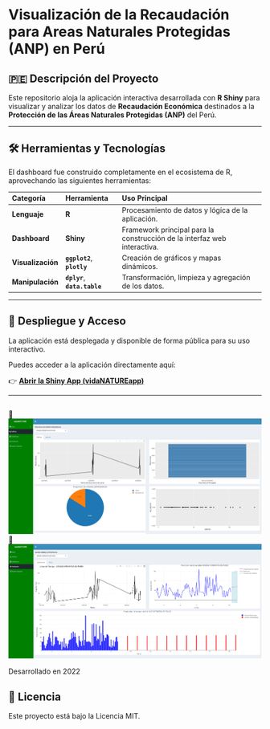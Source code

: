 # Visualización de la Recaudación para Areas Naturales Protegidas (ANP) en Perú

## 🇵🇪 Descripción del Proyecto

Este repositorio aloja la aplicación interactiva desarrollada con **R Shiny** para visualizar y analizar los datos de **Recaudación Económica** destinados a la **Protección de las Áreas Naturales Protegidas (ANP)** del Perú.


---

## 🛠️ Herramientas y Tecnologías

El dashboard fue construido completamente en el ecosistema de R, aprovechando las siguientes herramientas:

| Categoría | Herramienta | Uso Principal |
| :--- | :--- | :--- |
| **Lenguaje** | **R** | Procesamiento de datos y lógica de la aplicación. |
| **Dashboard** | **Shiny** | Framework principal para la construcción de la interfaz web interactiva. |
| **Visualización** | **`ggplot2`**, **`plotly`** | Creación de gráficos y mapas dinámicos. |
| **Manipulación** | **`dplyr`**, **`data.table`** | Transformación, limpieza y agregación de los datos. |

---

## 🚀 Despliegue y Acceso

La aplicación está desplegada y disponible de forma pública para su uso interactivo.

Puedes acceder a la aplicación directamente aquí:

👉 **[Abrir la Shiny App (vidaNATUREapp)](https://qe7j2m-alex-raul0cruz.shinyapps.io/vidaNATUREapp/)**

---

## 
📸 **![Graficos por unidad operativa](capturas/graficos_unidad_operativa.png)**
📸 **![Prediccion](capturas/prediccion.png)**

Desarrollado en 2022
## 📄 Licencia

Este proyecto está bajo la Licencia MIT.
